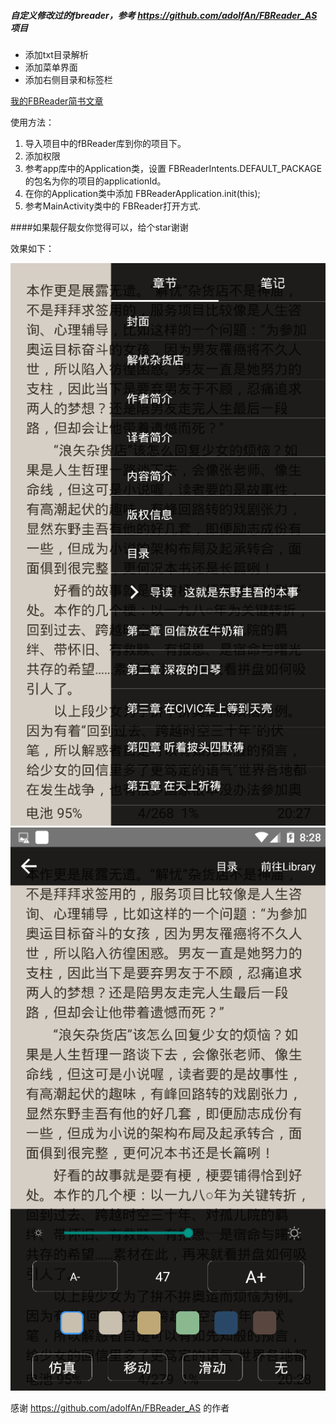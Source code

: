 ##### 自定义修改过的fbreader，参考 https://github.com/adolfAn/FBReader_AS 项目
- 添加txt目录解析
- 添加菜单界面
- 添加右侧目录和标签栏

[我的FBReader简书文章](https://www.jianshu.com/p/95e657bd707e "我的FBReader简书文章")

使用方法：
1. 导入项目中的fBReader库到你的项目下。
2. 添加权限
    <uses-permission android:name="android.permission.WRITE_EXTERNAL_STORAGE"></uses-permission>
3. 参考app库中的Application类，设置 FBReaderIntents.DEFAULT_PACKAGE 的包名为你的项目的applicationId。
4. 在你的Application类中添加
    FBReaderApplication.init(this);
5. 参考MainActivity类中的 FBReader打开方式.

####如果靓仔靓女你觉得可以，给个star谢谢

效果如下：

![](https://github.com/Ubitar/FBReader_AS_huang/blob/master/screenshot/screen1.png)
![](https://github.com/Ubitar/FBReader_AS_huang/blob/master/screenshot/screen2.png)

感谢 https://github.com/adolfAn/FBReader_AS 的作者
